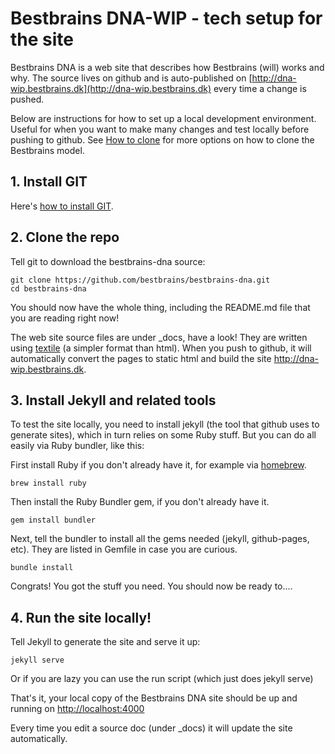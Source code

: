 ---
---
# Bestbrains DNA-WIP - tech setup for the site

Bestbrains DNA is a web site that describes how Bestbrains (will) works and why. The source lives on github and is auto-published on [http://dna-wip.bestbrains.dk](http://dna-wip.bestbrains.dk) every time a change is pushed.

Below are instructions for how to set up a local development environment. Useful for when you want to make many changes and test locally before pushing to github. See [How to clone](http://dna-wip.bestbrains.dk/docs/how-to-copy.html) for more options on how to clone the Bestbrains model.


## 1. Install GIT

Here's [how to install GIT](http://git-scm.com/book/en/v2/Getting-Started-Installing-Git).

## 2. Clone the repo

Tell git to download the bestbrains-dna source:

    git clone https://github.com/bestbrains/bestbrains-dna.git
	cd bestbrains-dna

You should now have the whole thing, including the README.md file that you are reading right now!

The web site source files are under _docs, have a look! They are written using [textile](http://redcloth.org/textile) (a simpler format than html). When you push to github, it will automatically convert the pages to static html and build the site http://dna-wip.bestbrains.dk.

## 3. Install Jekyll and related tools

To test the site locally, you need to install jekyll (the tool that github uses to generate sites), which in turn relies on some Ruby stuff. But you can do all easily via Ruby bundler, like this:

First install Ruby if you don't already have it, for example via [homebrew](http://brew.sh).

    brew install ruby

Then install the Ruby Bundler gem, if you don't already have it.

    gem install bundler

Next, tell the bundler to install all the gems needed (jekyll, github-pages, etc). They are listed in Gemfile in case you are curious.

	bundle install

Congrats! You got the stuff you need. You should now be ready to....

## 4. Run the site locally!

Tell Jekyll to generate the site and serve it up:

    jekyll serve

Or if you are lazy you can use the run script (which just does jekyll serve)

That's it, your local copy of the Bestbrains DNA site should be up and running on
[http://localhost:4000](http://localhost:4000)

Every time you edit a source doc (under _docs) it will update the site automatically.


